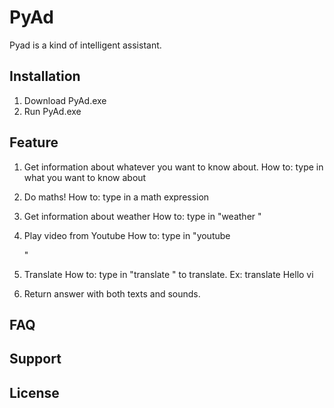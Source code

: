 # PyAd
Pyad is a kind of intelligent assistant.

## Installation
1. Download PyAd.exe
2. Run PyAd.exe

## Feature
1. Get information about whatever you want to know about.
   How to: type in what you want to know about
   
2. Do maths! 
   How to: type in a math expression
   
3. Get information about weather
   How to: type in "weather <city>"
  
4. Play video from Youtube
   How to: type in "youtube <search keywords>"
   
5. Translate
   How to: type in "translate <text> <destination language code>" to translate.
   Ex: translate Hello vi
5. Return answer with both texts and sounds.

## FAQ

## Support

## License
